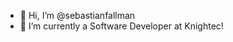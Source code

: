 - 👋 Hi, I’m @sebastianfallman
- 🌱 I’m currently a Software Developer at Knightec! 
<!--- 💞️ I’m looking to collaborate on ...
- 📫 How to reach me ...

<!---
sebastianfallman/sebastianfallman is a ✨ special ✨ repository because its `README.md` (this file) appears on your GitHub profile.
You can click the Preview link to take a look at your changes.
--->
